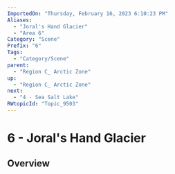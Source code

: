 ```yaml
---
ImportedOn: "Thursday, February 16, 2023 6:10:23 PM"
Aliases:
  - "Joral's Hand Glacier"
  - "Area 6"
Category: "Scene"
Prefix: "6"
Tags:
  - "Category/Scene"
parent:
  - "Region C_ Arctic Zone"
up:
  - "Region C_ Arctic Zone"
next:
  - "4 - Sea Salt Lake"
RWtopicId: "Topic_9503"
---
```

# 6 - Joral's Hand Glacier
## Overview
